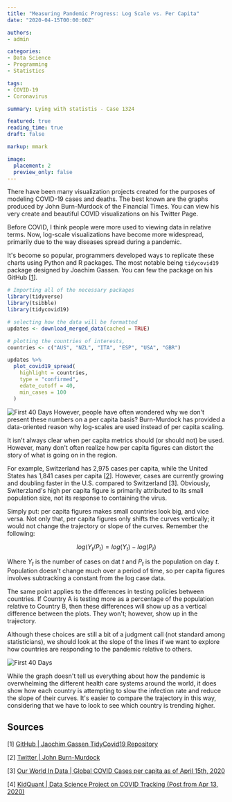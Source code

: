 ```yaml
---
title: "Measuring Pandemic Progress: Log Scale vs. Per Capita"
date: "2020-04-15T00:00:00Z"

authors:
- admin

categories:
- Data Science
- Programming
- Statistics

tags:
- COVID-19
- Coronavirus

summary: Lying with statistis - Case 1324

featured: true
reading_time: true
draft: false

markup: mmark

image:
  placement: 2
  preview_only: false
---
```


There have been many visualization projects created for the purposes of modeling COVID-19 cases and deaths. The best known are the graphs produced by John Burn-Murdock of the Financial Times. You can view his very create and beautiful COVID visualizations on his Twitter Page.

Before COVID, I think people were more used to viewing data in relative terms. Now, log-scale visualizations have become more widespread, primarily due to the way diseases spread during a pandemic.

It's become so popular, programmers developed ways to replicate these charts using Python and R packages. The most notable being `tidycovid19` package designed by Joachim Gassen. You can few the package on his GitHub [[1](#1)]. 

```R
# Importing all of the necessary packages
library(tidyverse)
library(tsibble)
library(tidycovid19)

# selecting how the data will be formatted
updates <- download_merged_data(cached = TRUE)

# plotting the countries of interests, 
countries <- c("AUS", "NZL", "ITA", "ESP", "USA", "GBR")

updates %>%
  plot_covid19_spread(
    highlight = countries,
    type = "confirmed",
    edate_cutoff = 40,
    min_cases = 100
  )

```
![First 40 Days](/post/images/Measuring-Progress/first_40_days.PNG)
However, people have often wondered why we don't present these numbers on a per capita basis? Burn-Murdock has provided a data-oriented reason why log-scales are used instead of per capita scaling.

<!-- {{% tweet 1244380095164420101 %}} -->

It isn't always clear when per capita metrics should (or should not) be used. However, many don't often realize how per capita figures can distort the story of what is going on in the region.

For example, Switzerland has 2,975 cases per capita, while the United States has 1,841 cases per capita [[2](#2)]. However, cases are currently growing and doubling faster in the U.S. compared to Switzerland [3]. Obviously, Switerzland's high per capita figure is primarily attributed to its small population size, not its response to containing the virus. 

Simply put: per capita figures makes small countries look big, and vice versa. Not only that, per capita figures only shifts the curves vertically; it would not change the trajectory or slope of the curves. Remember the following:

$$log(Y_{t}/P_{t})=log(Y_{t})-log(P_{t})$$

Where $Y_{t}$ is the number of cases on dat $t$ and $P_{t}$ is the population on day $t$. Population doesn't change much over a period of time, so per capita figures involves subtracking a constant from the log case data.

The same point applies to the differences in testing policies between countries. If Country A is testing more as a percentage of the population relative to Country B, then these differences will show up as a vertical difference between the plots. They won't; however, show up in the trajectory.

Although these choices are still a bit of a judgment call (not standard among statisticians), we should look at the slope of the lines if we want to explore how countries are responding to the pandemic relative to others.

![First 40 Days](/post/images/Measuring-Progress/cases_logratio.PNG)

While the graph doesn't tell us everything about how the pandemic is overwhelming the different health care systems around the world, it does show how each country is attempting to slow the infection rate and reduce the slope of their curves. It's easier to compare the trajectory in this way, considering that we have to look to see which country is trending higher.

## Sources

[<a name="1">1</a>] [GitHub | Jaochim Gassen TidyCovid19 Repository](https://github.com/joachim-gassen/tidycovid19)

[<a name="2">2</a>] [Twitter | John Burn-Murdock ](https://twitter.com/jburnmurdoch/status/1244368708249817091)

[<a name="3">3</a>] [Our World In Data | Global COVID Cases per capita as of April 15th, 2020](https://ourworldindata.org/grapher/total-daily-covid-cases-per-million?tab=map&year=2020-04-15)

[<a name="4">4</a>] [KidQuant | Data Science Project on COVID Tracking (Post from Apr 13, 2020)](https://kidquant.com/project/tracking-covid19-cases/)